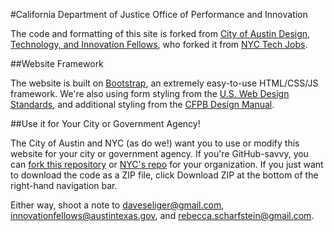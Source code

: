#California Department of Justice Office of Performance and Innovation


The code and formatting of this site is forked from [City of Austin Design, Technology, and Innovation Fellows](https://cityofaustin.github.io/innovation-fellows/), who forked it from [NYC Tech Jobs](http://www.nyc.gov/techjobs).

##Website Framework

The website is built on [Bootstrap](http://www.getbootstrap.com), an extremely easy-to-use HTML/CSS/JS framework. We're also using form styling from the [U.S. Web Design Standards](https://standards.usa.gov/), and additional styling from the [CFPB Design Manual](https://cfpb.github.io/design-manual/).

##Use it for Your City or Government Agency!

The City of Austin and NYC (as do we!) want you to use or modify this website for your city or government agency. If you're GitHub-savvy, you can [fork this repository](https://help.github.com/articles/fork-a-repo/) or [NYC's repo](https://github.com/CityOfNewYork/TechJobs) for your organization. If you just want to download the code as a ZIP file, click Download ZIP at the bottom of the right-hand navigation bar.

Either way, shoot a note to daveseliger@gmail.com, innovationfellows@austintexas.gov, and rebecca.scharfstein@gmail.com.